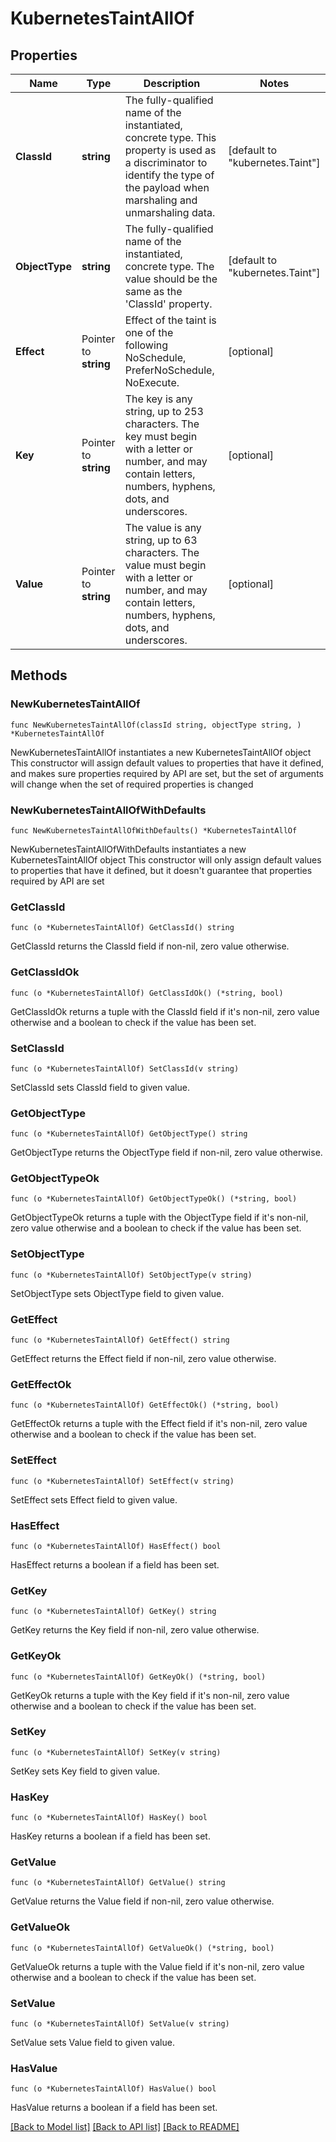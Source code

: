 # KubernetesTaintAllOf

## Properties

Name | Type | Description | Notes
------------ | ------------- | ------------- | -------------
**ClassId** | **string** | The fully-qualified name of the instantiated, concrete type. This property is used as a discriminator to identify the type of the payload when marshaling and unmarshaling data. | [default to "kubernetes.Taint"]
**ObjectType** | **string** | The fully-qualified name of the instantiated, concrete type. The value should be the same as the &#39;ClassId&#39; property. | [default to "kubernetes.Taint"]
**Effect** | Pointer to **string** | Effect of the taint is one of the following NoSchedule, PreferNoSchedule, NoExecute. | [optional] 
**Key** | Pointer to **string** | The key is any string, up to 253 characters. The key must begin with a letter or number, and may contain letters, numbers, hyphens, dots, and underscores. | [optional] 
**Value** | Pointer to **string** | The value is any string, up to 63 characters. The value must begin with a letter or number, and may contain letters, numbers, hyphens, dots, and underscores. | [optional] 

## Methods

### NewKubernetesTaintAllOf

`func NewKubernetesTaintAllOf(classId string, objectType string, ) *KubernetesTaintAllOf`

NewKubernetesTaintAllOf instantiates a new KubernetesTaintAllOf object
This constructor will assign default values to properties that have it defined,
and makes sure properties required by API are set, but the set of arguments
will change when the set of required properties is changed

### NewKubernetesTaintAllOfWithDefaults

`func NewKubernetesTaintAllOfWithDefaults() *KubernetesTaintAllOf`

NewKubernetesTaintAllOfWithDefaults instantiates a new KubernetesTaintAllOf object
This constructor will only assign default values to properties that have it defined,
but it doesn't guarantee that properties required by API are set

### GetClassId

`func (o *KubernetesTaintAllOf) GetClassId() string`

GetClassId returns the ClassId field if non-nil, zero value otherwise.

### GetClassIdOk

`func (o *KubernetesTaintAllOf) GetClassIdOk() (*string, bool)`

GetClassIdOk returns a tuple with the ClassId field if it's non-nil, zero value otherwise
and a boolean to check if the value has been set.

### SetClassId

`func (o *KubernetesTaintAllOf) SetClassId(v string)`

SetClassId sets ClassId field to given value.


### GetObjectType

`func (o *KubernetesTaintAllOf) GetObjectType() string`

GetObjectType returns the ObjectType field if non-nil, zero value otherwise.

### GetObjectTypeOk

`func (o *KubernetesTaintAllOf) GetObjectTypeOk() (*string, bool)`

GetObjectTypeOk returns a tuple with the ObjectType field if it's non-nil, zero value otherwise
and a boolean to check if the value has been set.

### SetObjectType

`func (o *KubernetesTaintAllOf) SetObjectType(v string)`

SetObjectType sets ObjectType field to given value.


### GetEffect

`func (o *KubernetesTaintAllOf) GetEffect() string`

GetEffect returns the Effect field if non-nil, zero value otherwise.

### GetEffectOk

`func (o *KubernetesTaintAllOf) GetEffectOk() (*string, bool)`

GetEffectOk returns a tuple with the Effect field if it's non-nil, zero value otherwise
and a boolean to check if the value has been set.

### SetEffect

`func (o *KubernetesTaintAllOf) SetEffect(v string)`

SetEffect sets Effect field to given value.

### HasEffect

`func (o *KubernetesTaintAllOf) HasEffect() bool`

HasEffect returns a boolean if a field has been set.

### GetKey

`func (o *KubernetesTaintAllOf) GetKey() string`

GetKey returns the Key field if non-nil, zero value otherwise.

### GetKeyOk

`func (o *KubernetesTaintAllOf) GetKeyOk() (*string, bool)`

GetKeyOk returns a tuple with the Key field if it's non-nil, zero value otherwise
and a boolean to check if the value has been set.

### SetKey

`func (o *KubernetesTaintAllOf) SetKey(v string)`

SetKey sets Key field to given value.

### HasKey

`func (o *KubernetesTaintAllOf) HasKey() bool`

HasKey returns a boolean if a field has been set.

### GetValue

`func (o *KubernetesTaintAllOf) GetValue() string`

GetValue returns the Value field if non-nil, zero value otherwise.

### GetValueOk

`func (o *KubernetesTaintAllOf) GetValueOk() (*string, bool)`

GetValueOk returns a tuple with the Value field if it's non-nil, zero value otherwise
and a boolean to check if the value has been set.

### SetValue

`func (o *KubernetesTaintAllOf) SetValue(v string)`

SetValue sets Value field to given value.

### HasValue

`func (o *KubernetesTaintAllOf) HasValue() bool`

HasValue returns a boolean if a field has been set.


[[Back to Model list]](../README.md#documentation-for-models) [[Back to API list]](../README.md#documentation-for-api-endpoints) [[Back to README]](../README.md)



